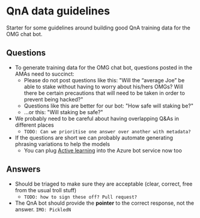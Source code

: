 # QnA data guidelines

Starter for some guidelines around building good QnA training data for the OMG chat bot.

## Questions

* To generate training data for the OMG chat bot, questions posted in the AMAs need to succinct:
    * Please do not post questions like this: "Will the “average Joe” be able to stake without having to worry about his/hers OMGs? Will there be certain precautions that will need to be taken in order to prevent being hacked?"
    * Questions like this are better for our bot: "How safe will staking be?"
    * ...or this: "Will staking be safe?"
* We probably need to be careful about having overlapping Q&As in different places
    * `TODO: Can we prioritise one answer over another with metadata?`
* If the questions are short we can probably automate generating phrasing variations to help the models
    * You can plug [Active learning](https://www.qnamaker.ai/old/Documentation/ActiveLearning) into the Azure bot service now too

## Answers

* Should be triaged to make sure they are acceptable (clear, correct, free from the usual troll stuff)
    * `TODO: how to sign these off? Pull request?`
* The QnA bot should provide the **pointer** to the correct response, not the answer. `IMO: PickledN`
